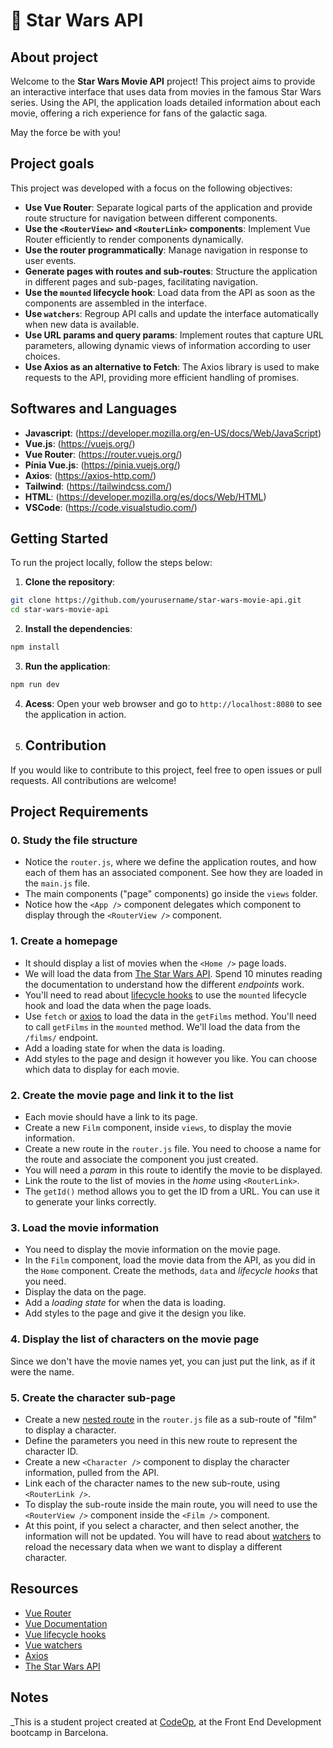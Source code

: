 # 🌟 Star Wars API

## About project

Welcome to the **Star Wars Movie API** project! This project aims to provide an interactive interface that uses data from movies in the famous Star Wars series. Using the API, the application loads detailed information about each movie, offering a rich experience for fans of the galactic saga. 

May the force be with you!

## Project goals

This project was developed with a focus on the following objectives:

- **Use Vue Router**: Separate logical parts of the application and provide route structure for navigation between different components.
- **Use the `<RouterView>` and `<RouterLink>` components**: Implement Vue Router efficiently to render components dynamically.
- **Use the router programmatically**: Manage navigation in response to user events.
- **Generate pages with routes and sub-routes**: Structure the application in different pages and sub-pages, facilitating navigation.
- **Use the `mounted` lifecycle hook**: Load data from the API as soon as the components are assembled in the interface.
- **Use `watchers`**: Regroup API calls and update the interface automatically when new data is available.
- **Use URL params and query params**: Implement routes that capture URL parameters, allowing dynamic views of information according to user choices.
- **Use Axios as an alternative to Fetch**: The Axios library is used to make requests to the API, providing more efficient handling of promises.

  
## Softwares and Languages

- **Javascript**: (https://developer.mozilla.org/en-US/docs/Web/JavaScript)
- **Vue.js**: (https://vuejs.org/)
- **Vue Router**: (https://router.vuejs.org/)
- **Pínia Vue.js**: (https://pinia.vuejs.org/)
- **Axios**: (https://axios-http.com/)
- **Tailwind**: (https://tailwindcss.com/)
- **HTML**: (https://developer.mozilla.org/es/docs/Web/HTML)
- **VSCode**: (https://code.visualstudio.com/)

## Getting Started

To run the project locally, follow the steps below:

1. **Clone the repository**:

```bash
git clone https://github.com/yourusername/star-wars-movie-api.git
cd star-wars-movie-api
```

2. **Install the dependencies**:

```bash
npm install
```

3. **Run the application**:

```bash
npm run dev
```

4. **Acess**: Open your web browser and go to `http://localhost:8080` to see the application in action.

5. ## Contribution

If you would like to contribute to this project, feel free to open issues or pull requests. All contributions are welcome!


## Project Requirements

### 0. Study the file structure

- Notice the `router.js`, where we define the application routes, and how each of them has an associated component. See how they are loaded in the `main.js` file.
- The main components ("page" components) go inside the `views` folder.
- Notice how the `<App />` component delegates which component to display through the `<RouterView />` component.

### 1. Create a homepage

- It should display a list of movies when the `<Home />` page loads.
- We will load the data from [The Star Wars API](https://swapi.dev/). Spend 10 minutes reading the documentation to understand how the different _endpoints_ work.
- You'll need to read about [lifecycle hooks](https://vuejs.org/guide/essentials/lifecycle.html) to use the `mounted` lifecycle hook and load the data when the page loads.
- Use `fetch` or [axios](https://github.com/axios/axios) to load the data in the `getFilms` method. You'll need to call `getFilms` in the `mounted` method. We'll load the data from the `/films/` endpoint.
- Add a loading state for when the data is loading.
- Add styles to the page and design it however you like. You can choose which data to display for each movie.

### 2. Create the movie page and link it to the list

- Each movie should have a link to its page.
- Create a new `Film` component, inside `views`, to display the movie information.
- Create a new route in the `router.js` file. You need to choose a name for the route and associate the component you just created.
- You will need a _param_ in this route to identify the movie to be displayed.
- Link the route to the list of movies in the _home_ using `<RouterLink>`.
- The `getId()` method allows you to get the ID from a URL. You can use it to generate your links correctly.

### 3. Load the movie information

- You need to display the movie information on the movie page.
- In the `Film` component, load the movie data from the API, as you did in the `Home` component. Create the methods, `data` and _lifecycle hooks_ that you need.
- Display the data on the page.
- Add a _loading_ _state_ for when the data is loading.
- Add styles to the page and give it the design you like.

### 4. Display the list of characters on the movie page

Since we don't have the movie names yet, you can just put the link, as if it were the name.

### 5. Create the character sub-page

- Create a new [nested route](https://router.vuejs.org/guide/essentials/nested-routes.html) in the `router.js` file as a sub-route of "film" to display a character.
- Define the parameters you need in this new route to represent the character ID.
- Create a new `<Character />` component to display the character information, pulled from the API.
- Link each of the character names to the new sub-route, using `<RouterLink />`.
- To display the sub-route inside the main route, you will need to use the `<RouterView />` component inside the `<Film />` component.
- At this point, if you select a character, and then select another, the information will not be updated. You will have to read about [watchers](https://vuejs.org/guide/essentials/watchers.html) to reload the necessary data when we want to display a different character.

## Resources

- [Vue Router](https://router.vuejs.org/introduction.html)
- [Vue Documentation](https://vuejs.org/guide/introduction.html)
- [Vue lifecycle hooks](https://vuejs.org/guide/essentials/lifecycle.html)
- [Vue watchers](https://vuejs.org/guide/essentials/watchers.html)
- [Axios](https://github.com/axios/axios)
- [The Star Wars API](https://swapi.dev/)

## Notes

_This is a student project created at [CodeOp](http://CodeOp.tech), at the Front End Development bootcamp in Barcelona.
